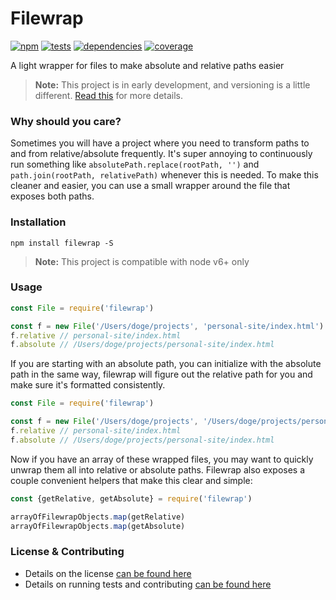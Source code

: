# Filewrap

[![npm](http://img.shields.io/npm/v/filewrap.svg?style=flat)](https://badge.fury.io/js/filewrap) [![tests](http://img.shields.io/travis/static-dev/filewrap/master.svg?style=flat)](https://travis-ci.org/static-dev/filewrap) [![dependencies](http://img.shields.io/david/static-dev/filewrap.svg?style=flat)](https://david-dm.org/static-dev/filewrap) [![coverage](http://img.shields.io/coveralls/static-dev/filewrap.svg?style=flat)](https://coveralls.io/github/static-dev/filewrap)

A light wrapper for files to make absolute and relative paths easier

> **Note:** This project is in early development, and versioning is a little different. [Read this](http://markup.im/#q4_cRZ1Q) for more details.

### Why should you care?

Sometimes you will have a project where you need to transform paths to and from relative/absolute frequently. It's super annoying to continuously run something like `absolutePath.replace(rootPath, '')` and `path.join(rootPath, relativePath)` whenever this is needed. To make this cleaner and easier, you can use a small wrapper around the file that exposes both paths.

### Installation

`npm install filewrap -S`

> **Note:** This project is compatible with node v6+ only

### Usage

```js
const File = require('filewrap')

const f = new File('/Users/doge/projects', 'personal-site/index.html')
f.relative // personal-site/index.html
f.absolute // /Users/doge/projects/personal-site/index.html
```

If you are starting with an absolute path, you can initialize with the absolute path in the same way, filewrap will figure out the relative path for you and make sure it's formatted consistently.

```js
const File = require('filewrap')

const f = new File('/Users/doge/projects', '/Users/doge/projects/personal-site/index.html')
f.relative // personal-site/index.html
f.absolute // /Users/doge/projects/personal-site/index.html
```

Now if you have an array of these wrapped files, you may want to quickly unwrap them all into relative or absolute paths. Filewrap also exposes a couple convenient helpers that make this clear and simple:

```js
const {getRelative, getAbsolute} = require('filewrap')

arrayOfFilewrapObjects.map(getRelative)
arrayOfFilewrapObjects.map(getAbsolute)
```

### License & Contributing

- Details on the license [can be found here](LICENSE.md)
- Details on running tests and contributing [can be found here](contributing.md)
